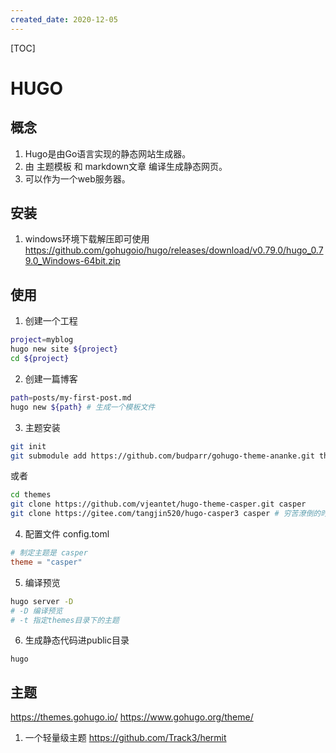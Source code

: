 ```yaml
---
created_date: 2020-12-05
---
```


[TOC]

# HUGO

## 概念

1. Hugo是由Go语言实现的静态网站生成器。
2. 由 主题模板 和 markdown文章 编译生成静态网页。
3. 可以作为一个web服务器。

## 安装

1. windows环境下载解压即可使用
   https://github.com/gohugoio/hugo/releases/download/v0.79.0/hugo_0.79.0_Windows-64bit.zip

## 使用

1. 创建一个工程

```bash
project=myblog
hugo new site ${project}
cd ${project}
```

2. 创建一篇博客

```bash
path=posts/my-first-post.md
hugo new ${path} # 生成一个模板文件
```

3. 主题安装

```bash
git init
git submodule add https://github.com/budparr/gohugo-theme-ananke.git themes/ananke
```

或者

```bash
cd themes
git clone https://github.com/vjeantet/hugo-theme-casper.git casper
git clone https://gitee.com/tangjin520/hugo-casper3 casper # 穷苦潦倒的时候选择gitee
```

4. 配置文件
   config.toml

```conf
# 制定主题是 casper
theme = "casper"
```

5. 编译预览

```bash
hugo server -D
# -D 编译预览
# -t 指定themes目录下的主题
```

6. 生成静态代码进public目录

```
hugo
```

## 主题

https://themes.gohugo.io/
https://www.gohugo.org/theme/

1. 一个轻量级主题 https://github.com/Track3/hermit
